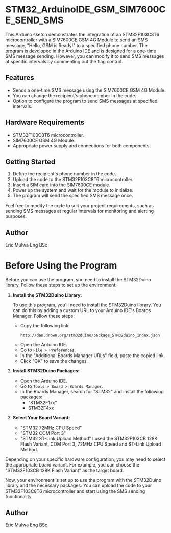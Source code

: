 # STM32_ArduinoIDE_GSM_SIM7600CE_SEND_SMS

This Arduino sketch demonstrates the integration of an STM32F103C8T6 microcontroller with a SIM7600CE GSM 4G Module to send an SMS message, "Hello, GSM is Ready!" to a specified phone number. The program is developed in the Arduino IDE and is designed for a one-time SMS message sending. However, you can modify it to send SMS messages at specific intervals by commenting out the flag control.
## Features
- Sends a one-time SMS message using the SIM7600CE GSM 4G Module.
- You can change the recipient's phone number in the code.
- Option to configure the program to send SMS messages at specified intervals.

## Hardware Requirements
- STM32F103C8T6 microcontroller.
- SIM7600CE GSM 4G Module.
- Appropriate power supply and connections for both components.

## Getting Started
1. Define the recipient's phone number in the code.
2. Upload the code to the STM32F103C8T6 microcontroller.
3. Insert a SIM card into the SIM7600CE module.
4. Power up the system and wait for the module to initialize.
5. The program will send the specified SMS message once.

Feel free to modify the code to suit your project requirements, such as sending SMS messages at regular intervals for monitoring and alerting purposes.

## Author
Eric Mulwa Eng BSc 



# Before Using the Program

Before you can use the program, you need to install the STM32Duino library. Follow these steps to set up the environment:

1. **Install the STM32Duino Library:**

   To use this program, you'll need to install the STM32Duino library. You can do this by adding a custom URL to your Arduino IDE's Boards Manager. Follow these steps:

   - Copy the following link:
     ```
     http://dan.drown.org/stm32duino/package_STM32duino_index.json
     ```
   - Open the Arduino IDE.
   - Go to `File > Preferences`.
   - In the "Additional Boards Manager URLs" field, paste the copied link.
   - Click "OK" to save the changes.

2. **Install STM32Duino Packages:**

   - Open the Arduino IDE.
   - Go to `Tools > Board > Boards Manager`.
   - In the Boards Manager, search for "STM32" and install the following packages:
     - "STM32F1xx"
     - STM32F4xx


3. **Select Your Board Variant:**
     - "STM32 72MHz CPU Speed"
     - "STM32 COM Port 3"
     - "STM32 ST-Link Upload Method"
  I used the STM32F103CB 128K Flash Variant, COM Port 3, 72MHz CPU Speed and ST-Link Upload Method.

Depending on your specific hardware configuration, you may need to select the appropriate board variant. For example, you can choose the "STM32F103CB 128K Flash Variant" as the target board.

Now, your environment is set up to use the program with the STM32Duino library and the necessary packages. You can upload the code to your STM32F103C8T6 microcontroller and start using the SMS sending functionality.

## Author
Eric Mulwa Eng BSc 


